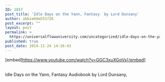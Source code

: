 ```yaml
---
ID: 1857
post_title: 'Idle Days on the Yann, Fantasy  by Lord Dunsany'
author: abbie04m553726
post_excerpt: ""
layout: post
permalink: >
  https://universalflowuniversity.com/uncategorized/idle-days-on-the-yann-fantasy-by-lord-dunsany/
published: true
post_date: 2014-11-24 14:16:43
---
```

[embed]https://www.youtube.com/watch?v=GGC3xuXGqVs[/embed]</br></br>
<p>Idle Days on the Yann, Fantasy Audiobook by Lord Dunsany,</p>